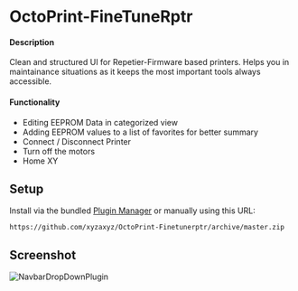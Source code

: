 # OctoPrint-FineTuneRptr

#### Description
Clean and structured UI for Repetier-Firmware based printers.
Helps you in maintainance situations as it keeps the most important tools always accessible.

#### Functionality
+ Editing EEPROM Data in categorized view
+ Adding EEPROM values to a list of favorites for better summary
+ Connect / Disconnect Printer
+ Turn off the motors
+ Home XY


## Setup

Install via the bundled [Plugin Manager](https://github.com/foosel/OctoPrint/wiki/Plugin:-Plugin-Manager)
or manually using this URL:

    https://github.com/xyzaxyz/OctoPrint-Finetunerptr/archive/master.zip

## Screenshot
![NavbarDropDownPlugin](https://raw.githubusercontent.com/xyzaxyz/OctoPrint-Finetunerptr/master/OctoPrint-FineTuneRptr.png)
